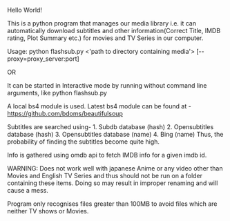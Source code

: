 Hello World!

This is a python program that manages our media library i.e. it can automatically
download subtitles and other information(Correct Title, IMDB rating, Plot Summary etc.)
for movies and TV Series in our computer.

Usage:
python flashsub.py <'path to directory containing media'> [--proxy=proxy_server:port]

OR

It can be started in Interactive mode by running without command line arguments, like
python flashsub.py

A local bs4 module is used.
Latest bs4 module can be found at - https://github.com/bdoms/beautifulsoup

Subtitles are searched using-
	1. Subdb database (hash)
	2. Opensubtitles database (hash)
	3. Opensubtitles database (name)
	4. Bing (name)
Thus, the probability of finding the subtitles become quite high.

Info is gathered using omdb api to fetch IMDB info for a given imdb id.

WARNING:
Does not work well with japanese Anime or any video other than Movies and English TV Series
and thus should not be run on a folder containing these items.
Doing so may result in improper renaming and will cause a mess.

Program only recognises files greater than 100MB to avoid files which are neither TV shows or Movies.
